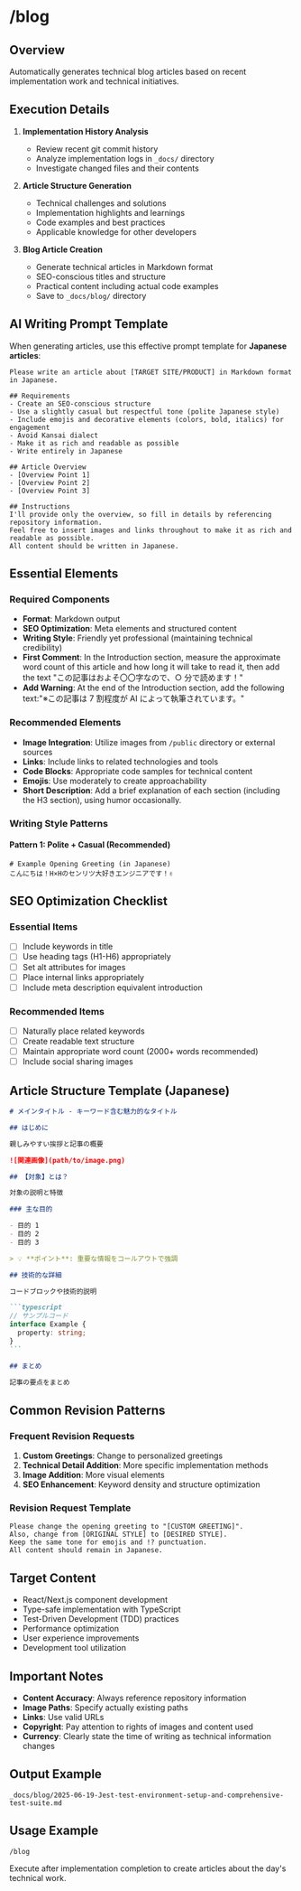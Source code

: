 # /blog

## Overview

Automatically generates technical blog articles based on recent implementation work and technical initiatives.

## Execution Details

1. **Implementation History Analysis**

   - Review recent git commit history
   - Analyze implementation logs in `_docs/` directory
   - Investigate changed files and their contents

2. **Article Structure Generation**

   - Technical challenges and solutions
   - Implementation highlights and learnings
   - Code examples and best practices
   - Applicable knowledge for other developers

3. **Blog Article Creation**
   - Generate technical articles in Markdown format
   - SEO-conscious titles and structure
   - Practical content including actual code examples
   - Save to `_docs/blog/` directory

## AI Writing Prompt Template

When generating articles, use this effective prompt template for **Japanese articles**:

```
Please write an article about [TARGET SITE/PRODUCT] in Markdown format in Japanese.

## Requirements
- Create an SEO-conscious structure
- Use a slightly casual but respectful tone (polite Japanese style)
- Include emojis and decorative elements (colors, bold, italics) for engagement
- Avoid Kansai dialect
- Make it as rich and readable as possible
- Write entirely in Japanese

## Article Overview
- [Overview Point 1]
- [Overview Point 2]
- [Overview Point 3]

## Instructions
I'll provide only the overview, so fill in details by referencing repository information.
Feel free to insert images and links throughout to make it as rich and readable as possible.
All content should be written in Japanese.
```

## Essential Elements

### Required Components

- **Format**: Markdown output
- **SEO Optimization**: Meta elements and structured content
- **Writing Style**: Friendly yet professional (maintaining technical credibility)
- **First Comment**: In the Introduction section, measure the approximate word count of this article and how long it will take to read it, then add the text "この記事はおよそ〇〇字なので、○ 分で読めます！"
- **Add Warning**: At the end of the Introduction section, add the following text:"※この記事は 7 割程度が AI によって執筆されています。"

### Recommended Elements

- **Image Integration**: Utilize images from `/public` directory or external sources
- **Links**: Include links to related technologies and tools
- **Code Blocks**: Appropriate code samples for technical content
- **Emojis**: Use moderately to create approachability
- **Short Description**: Add a brief explanation of each section (including the H3 section), using humor occasionally.

### Writing Style Patterns

#### Pattern 1: Polite + Casual (Recommended)

```
# Example Opening Greeting (in Japanese)
こんにちは！H×Hのセンリツ大好きエンジニアです！✌️
```

## SEO Optimization Checklist

### Essential Items

- [ ] Include keywords in title
- [ ] Use heading tags (H1-H6) appropriately
- [ ] Set alt attributes for images
- [ ] Place internal links appropriately
- [ ] Include meta description equivalent introduction

### Recommended Items

- [ ] Naturally place related keywords
- [ ] Create readable text structure
- [ ] Maintain appropriate word count (2000+ words recommended)
- [ ] Include social sharing images

## Article Structure Template (Japanese)

````markdown
# メインタイトル - キーワード含む魅力的なタイトル

## はじめに

親しみやすい挨拶と記事の概要

![関連画像](path/to/image.png)

## 【対象】とは？

対象の説明と特徴

### 主な目的

- 目的 1
- 目的 2
- 目的 3

> 💡 **ポイント**: 重要な情報をコールアウトで強調

## 技術的な詳細

コードブロックや技術的説明

```typescript
// サンプルコード
interface Example {
  property: string;
}
```

## まとめ

記事の要点をまとめ
````

## Common Revision Patterns

### Frequent Revision Requests

1. **Custom Greetings**: Change to personalized greetings
2. **Technical Detail Addition**: More specific implementation methods
3. **Image Addition**: More visual elements
4. **SEO Enhancement**: Keyword density and structure optimization

### Revision Request Template

```
Please change the opening greeting to "[CUSTOM GREETING]".
Also, change from [ORIGINAL STYLE] to [DESIRED STYLE].
Keep the same tone for emojis and !? punctuation.
All content should remain in Japanese.
```

## Target Content

- React/Next.js component development
- Type-safe implementation with TypeScript
- Test-Driven Development (TDD) practices
- Performance optimization
- User experience improvements
- Development tool utilization

## Important Notes

- **Content Accuracy**: Always reference repository information
- **Image Paths**: Specify actually existing paths
- **Links**: Use valid URLs
- **Copyright**: Pay attention to rights of images and content used
- **Currency**: Clearly state the time of writing as technical information changes

## Output Example

```
_docs/blog/2025-06-19-Jest-test-environment-setup-and-comprehensive-test-suite.md
```

## Usage Example

```
/blog
```

Execute after implementation completion to create articles about the day's technical work.
